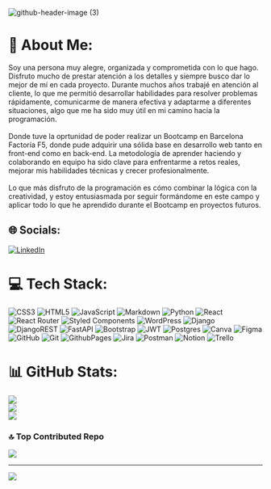 ![github-header-image (3)](https://github.com/user-attachments/assets/7fca6e81-9708-41f3-84f0-59f82723e6f6)


# 💫 About Me:
Soy una persona muy alegre, organizada y comprometida con lo que hago. Disfruto mucho de prestar atención a los detalles y siempre busco dar lo mejor de mí en cada proyecto. Durante muchos años trabajé en atención al cliente, lo que me permitió desarrollar habilidades para resolver problemas rápidamente, comunicarme de manera efectiva y adaptarme a diferentes situaciones, algo que me ha sido muy útil en mi camino hacia la programación.<br><br>Donde tuve la oprtunidad de poder realizar un Bootcamp en Barcelona Factoría F5, donde pude adquirir una sólida base en desarrollo web tanto en front-end como en back-end. La metodología de aprender haciendo y colaborando en equipo ha sido clave para enfrentarme a retos reales, mejorar mis habilidades técnicas y crecer profesionalmente.<br><br>Lo que más disfruto de la programación es cómo combinar la lógica con la creatividad, y estoy entusiasmada por seguir formándome en este campo y aplicar todo lo que he aprendido durante el Bootcamp en proyectos futuros.<br>


## 🌐 Socials:
[![LinkedIn](https://img.shields.io/badge/LinkedIn-%230077B5.svg?logo=linkedin&logoColor=white)](https://linkedin.com/in/https://www.linkedin.com/in/ang%C3%A9lica-p%C3%A9rez/) 

# 💻 Tech Stack:
![CSS3](https://img.shields.io/badge/css3-%231572B6.svg?style=plastic&logo=css3&logoColor=white) ![HTML5](https://img.shields.io/badge/html5-%23E34F26.svg?style=plastic&logo=html5&logoColor=white) ![JavaScript](https://img.shields.io/badge/javascript-%23323330.svg?style=plastic&logo=javascript&logoColor=%23F7DF1E) ![Markdown](https://img.shields.io/badge/markdown-%23000000.svg?style=plastic&logo=markdown&logoColor=white) ![Python](https://img.shields.io/badge/python-3670A0?style=plastic&logo=python&logoColor=ffdd54) ![React](https://img.shields.io/badge/react-%2320232a.svg?style=plastic&logo=react&logoColor=%2361DAFB) ![React Router](https://img.shields.io/badge/React_Router-CA4245?style=plastic&logo=react-router&logoColor=white) ![Styled Components](https://img.shields.io/badge/styled--components-DB7093?style=plastic&logo=styled-components&logoColor=white) ![WordPress](https://img.shields.io/badge/WordPress-%23117AC9.svg?style=plastic&logo=WordPress&logoColor=white) ![Django](https://img.shields.io/badge/django-%23092E20.svg?style=plastic&logo=django&logoColor=white) ![DjangoREST](https://img.shields.io/badge/DJANGO-REST-ff1709?style=plastic&logo=django&logoColor=white&color=ff1709&labelColor=gray) ![FastAPI](https://img.shields.io/badge/FastAPI-005571?style=plastic&logo=fastapi) ![Bootstrap](https://img.shields.io/badge/bootstrap-%238511FA.svg?style=plastic&logo=bootstrap&logoColor=white) ![JWT](https://img.shields.io/badge/JWT-black?style=plastic&logo=JSON%20web%20tokens) ![Postgres](https://img.shields.io/badge/postgres-%23316192.svg?style=plastic&logo=postgresql&logoColor=white) ![Canva](https://img.shields.io/badge/Canva-%2300C4CC.svg?style=plastic&logo=Canva&logoColor=white) ![Figma](https://img.shields.io/badge/figma-%23F24E1E.svg?style=plastic&logo=figma&logoColor=white) ![GitHub](https://img.shields.io/badge/github-%23121011.svg?style=plastic&logo=github&logoColor=white) ![Git](https://img.shields.io/badge/git-%23F05033.svg?style=plastic&logo=git&logoColor=white) ![GithubPages](https://img.shields.io/badge/github%20pages-121013?style=plastic&logo=github&logoColor=white) ![Jira](https://img.shields.io/badge/jira-%230A0FFF.svg?style=plastic&logo=jira&logoColor=white) ![Postman](https://img.shields.io/badge/Postman-FF6C37?style=plastic&logo=postman&logoColor=white) ![Notion](https://img.shields.io/badge/Notion-%23000000.svg?style=plastic&logo=notion&logoColor=white) ![Trello](https://img.shields.io/badge/Trello-%23026AA7.svg?style=plastic&logo=Trello&logoColor=white)
# 📊 GitHub Stats:
![](https://github-readme-stats.vercel.app/api?username=Angelica2013&theme=radical&hide_border=false&include_all_commits=true&count_private=true)<br/>
![](https://github-readme-streak-stats.herokuapp.com/?user=Angelica2013&theme=radical&hide_border=false)<br/>
![](https://github-readme-stats.vercel.app/api/top-langs/?username=Angelica2013&theme=radical&hide_border=false&include_all_commits=true&count_private=true&layout=compact)

### 🔝 Top Contributed Repo
![](https://github-contributor-stats.vercel.app/api?username=Angelica2013&limit=5&theme=dark&combine_all_yearly_contributions=true)

---
[![](https://visitcount.itsvg.in/api?id=Angelica2013&icon=0&color=5)](https://visitcount.itsvg.in)

<!-- Proudly created with GPRM ( https://gprm.itsvg.in ) -->
